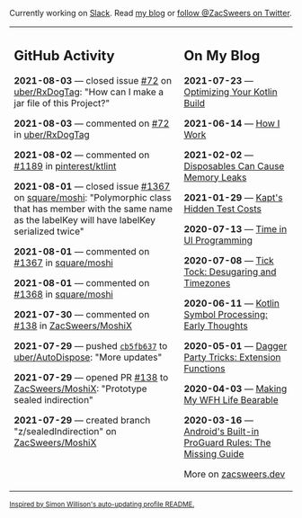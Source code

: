 Currently working on [Slack](https://slack.com/). Read [my blog](https://zacsweers.dev/) or [follow @ZacSweers on Twitter](https://twitter.com/ZacSweers).

<table><tr><td valign="top" width="60%">

## GitHub Activity
<!-- githubActivity starts -->
**2021-08-03** — closed issue [#72](https://api.github.com/repos/uber/RxDogTag/issues/72) on [uber/RxDogTag](https://api.github.com/repos/uber/RxDogTag): "How can I make a jar file of this Project?"

**2021-08-03** — commented on [#72](https://github.com/uber/RxDogTag/issues/72#issuecomment-891847223) in [uber/RxDogTag](https://api.github.com/repos/uber/RxDogTag)

**2021-08-02** — commented on [#1189](https://github.com/pinterest/ktlint/issues/1189#issuecomment-891274585) in [pinterest/ktlint](https://api.github.com/repos/pinterest/ktlint)

**2021-08-01** — closed issue [#1367](https://api.github.com/repos/square/moshi/issues/1367) on [square/moshi](https://api.github.com/repos/square/moshi): "Polymorphic class that has member with the same name as the labelKey will have labelKey serialized twice"

**2021-08-01** — commented on [#1367](https://github.com/square/moshi/issues/1367#issuecomment-890569482) in [square/moshi](https://api.github.com/repos/square/moshi)

**2021-08-01** — commented on [#1368](https://github.com/square/moshi/issues/1368#issuecomment-890569190) in [square/moshi](https://api.github.com/repos/square/moshi)

**2021-07-30** — commented on [#138](https://github.com/ZacSweers/MoshiX/pull/138#issuecomment-889643855) in [ZacSweers/MoshiX](https://api.github.com/repos/ZacSweers/MoshiX)

**2021-07-29** — pushed [`cb5fb637`](https://github.com/uber/AutoDispose/commit/cb5fb63740168217cffaf09ae560ad6220017f01) to [uber/AutoDispose](https://api.github.com/repos/uber/AutoDispose): "More updates"

**2021-07-29** — opened PR [#138](https://api.github.com/repos/ZacSweers/MoshiX/pulls/138) to [ZacSweers/MoshiX](https://api.github.com/repos/ZacSweers/MoshiX): "Prototype sealed indirection"

**2021-07-29** — created branch "z/sealedIndirection" on [ZacSweers/MoshiX](https://api.github.com/repos/ZacSweers/MoshiX)
<!-- githubActivity ends -->
</td><td valign="top" width="40%">

## On My Blog
<!-- blog starts -->
**2021-07-23** — [Optimizing Your Kotlin Build](https://www.zacsweers.dev/optimizing-your-kotlin-build/)

**2021-06-14** — [How I Work](https://www.zacsweers.dev/how-i-work/)

**2021-02-02** — [Disposables Can Cause Memory Leaks](https://www.zacsweers.dev/disposables-can-cause-memory-leaks/)

**2021-01-29** — [Kapt's Hidden Test Costs](https://www.zacsweers.dev/kapts-hidden-test-costs/)

**2020-07-13** — [Time in UI Programming](https://www.zacsweers.dev/time-in-ui/)

**2020-07-08** — [Tick Tock: Desugaring and Timezones](https://www.zacsweers.dev/ticktock-desugaring-timezones/)

**2020-06-11** — [Kotlin Symbol Processing: Early Thoughts](https://www.zacsweers.dev/kotlin-symbol-processor-early-thoughts/)

**2020-05-01** — [Dagger Party Tricks: Extension Functions](https://www.zacsweers.dev/dagger-party-tricks-extension-functions/)

**2020-04-03** — [Making My WFH Life Bearable](https://www.zacsweers.dev/making-wfh-life-bearable/)

**2020-03-16** — [Android's Built-in ProGuard Rules: The Missing Guide](https://www.zacsweers.dev/android-proguard-rules/)
<!-- blog ends -->
More on [zacsweers.dev](https://zacsweers.dev/)
</td></tr></table>

<sub><a href="https://simonwillison.net/2020/Jul/10/self-updating-profile-readme/">Inspired by Simon Willison's auto-updating profile README.</a></sub>